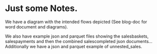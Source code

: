 # Just some Notes.

We have a diagram with the intended flows depicted (See blog-doc for word document and diagrams).

We also have example json and parquet files showing the salesbaskets, salespayments and then the combined salescompleted json documents... Additionally we have a json and parquet example of unnested_sales.


